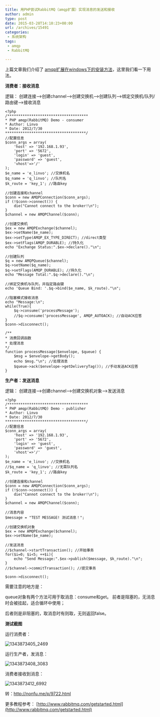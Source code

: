 ```yaml
---
title: 用PHP尝试RabbitMQ（amqp扩展）实现消息的发送和接收
author: admin
type: post
date: 2015-03-28T14:10:23+00:00
url: /archives/15491
categories:
 - 系统架构
tags:
 - amqp
 - RabbitMQ

---
```

上篇文章我们介绍了 [amqp扩展在windows下的安装方法](http://blog.haohtml.com/archives/15484)，这里我们看一下用法。

**消费者：接收消息**

逻辑：
创建连接–>创建channel–>创建交换机–>创建队列–>绑定交换机/队列/路由键–>接收消息

```
<?php
/*************************************
* PHP amqp(RabbitMQ) Demo - consumer
* Author: Linvo
* Date: 2012/7/30
*************************************/
//配置信息
$conn_args = array(
    'host' => '192.168.1.93',
    'port' => '5672',
    'login' => 'guest',
    'password' => 'guest',
    'vhost'=>'/'
);
$e_name = 'e_linvo'; //交换机名
$q_name = 'q_linvo'; //队列名
$k_route = 'key_1'; //路由key

//创建连接和channel
$conn = new AMQPConnection($conn_args);
if (!$conn->connect()) {
    die("Cannot connect to the broker!\n");
}
$channel = new AMQPChannel($conn);

//创建交换机
$ex = new AMQPExchange($channel);
$ex->setName($e_name);
$ex->setType(AMQP_EX_TYPE_DIRECT); //direct类型
$ex->setFlags(AMQP_DURABLE); //持久化
echo "Exchange Status:".$ex->declare()."\n";

//创建队列
$q = new AMQPQueue($channel);
$q->setName($q_name);
$q->setFlags(AMQP_DURABLE); //持久化
echo "Message Total:".$q->declare()."\n";

//绑定交换机与队列，并指定路由键
echo 'Queue Bind: '.$q->bind($e_name, $k_route)."\n";

//阻塞模式接收消息
echo "Message:\n";
while(True){
    $q->consume('processMessage');
    //$q->consume('processMessage', AMQP_AUTOACK); //自动ACK应答
}
$conn->disconnect();

/**
* 消费回调函数
* 处理消息
*/
function processMessage($envelope, $queue) {
    $msg = $envelope->getBody();
    echo $msg."\n"; //处理消息
    $queue->ack($envelope->getDeliveryTag()); //手动发送ACK应答
}
```

**生产者：发送消息**

逻辑：
创建连接–>创建channel–>创建交换机对象–>发送消息

```
<?php
/*************************************
* PHP amqp(RabbitMQ) Demo - publisher
* Author: Linvo
* Date: 2012/7/30
*************************************/
//配置信息
$conn_args = array(
    'host' => '192.168.1.93',
    'port' => '5672',
    'login' => 'guest',
    'password' => 'guest',
    'vhost'=>'/'
);
$e_name = 'e_linvo'; //交换机名
//$q_name = 'q_linvo'; //无需队列名
$k_route = 'key_1'; //路由key

//创建连接和channel
$conn = new AMQPConnection($conn_args);
if (!$conn->connect()) {
    die("Cannot connect to the broker!\n");
}
$channel = new AMQPChannel($conn);

//消息内容
$message = "TEST MESSAGE! 测试消息！";

//创建交换机对象
$ex = new AMQPExchange($channel);
$ex->setName($e_name);

//发送消息
//$channel->startTransaction(); //开始事务
for($i=0; $i<5; ++$i){
    echo "Send Message:".$ex->publish($message, $k_route)."\n";
}
//$channel->commitTransaction(); //提交事务

$conn->disconnect();
```

需要注意的地方是：

queue对象有两个方法可用于取消息：consume和get。
前者是阻塞的，无消息时会被挂起，适合循环中使用；

后者则是非阻塞的，取消息时有则取，无则返回false。

**测试截图**

运行消费者：

![1343873405_2469](http://blogx.haohtml.com/wp-content/uploads/2014/03/1343873405_2469.jpg)

运行生产者，发消息：

![1343873408_3083](http://blogx.haohtml.com/wp-content/uploads/2014/03/1343873408_3083.jpg)

消费者接收到消息：

![1343873412_6992](http://7u2fpb.com1.z0.glb.clouddn.com/wp-content/uploads/2014/03/1343873412_6992.jpg)

转：http://nonfu.me/p/9722.html

更多教程参考： [http://www.rabbitmq.com/getstarted.html](http://www.rabbitmq.com/getstarted.html)